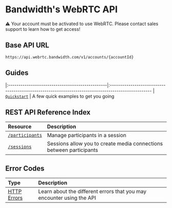 # Bandwidth's WebRTC API
⚠️ Your account must be activated to use WebRTC. Please contact sales support  to learn how to get access!


## Base API URL
`https://api.webrtc.bandwidth.com/v1/accounts/{accountId}`


## Guides
|:------------------------------------------------|:--------------------------------------------------------------------------------------------------
| [`Quickstart`](guides/quickstart.md)            | A few quick examples to get you going


## REST API Reference Index
| Resource                                        | Description                                                                                       
|:------------------------------------------------|:--------------------------------------------------------------------------------------------------
| [`/participants`](methods/participants/about.md)| Manage participants in a session                                                                  
| [`/sessions`](methods/sessions/about.md)        | Sessions allow you to create media connections between participants                               


## Error Codes
| Type                         | Description                                                           |
|:-----------------------------|:----------------------------------------------------------------------|
| [HTTP Errors](errors.md)     | Learn about the different errors that you may encounter using the API |